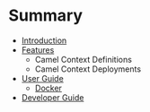 # Summary

* [Introduction](README.md)
* [Features](features/README.md)
   * Camel Context Definitions
   * Camel Context Deployments
* [User Guide](user_guide/README.md)
   * [Docker](user_guide/docker.md)
* [Developer Guide](developer_guide/README.md)

